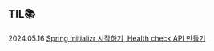 ## TIL📚

2024.05.16
[Spring Initializr 시작하기, Health check API 만들기](https://velog.io/@hajieun02/5-Spring-Project-%EC%8B%9C%EC%9E%91%ED%95%98%EA%B8%B0)
